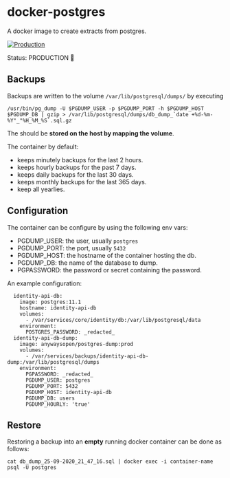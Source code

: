# docker-postgres

A docker image to create extracts from postgres.

[![Production](https://github.com/anyways-open/docker-postgres/workflows/Production/badge.svg)](https://github.com/anyways-open/docker-postgres/actions?query=workflow%3AProduction)

Status: PRODUCTION :rocket:

## Backups

Backups are written to the volume `/var/lib/postgresql/dumps/` by executing 

  ```/usr/bin/pg_dump -U $PGDUMP_USER -p $PGDUMP_PORT -h $PGDUMP_HOST $PGDUMP_DB | gzip > /var/lib/postgresql/dumps/db_dump_`date +%d-%m-%Y"_"%H_%M_%S`.sql.gz```

The should be **stored on the host by mapping the volume**.

The container by default:
- keeps minutely backups for the last 2 hours.
- keeps hourly backups for the past 7 days.
- keeps daily backups for the last 30 days.
- keeps monthly backups for the last 365 days.
- keep all yearlies.

## Configuration

The container can be configure by using the following env vars:
- PGDUMP_USER: the user, usually `postgres`
- PGDUMP_PORT: the port, usually `5432`
- PGDUMP_HOST: the hostname of the container hosting the db.
- PGDUMP_DB: the name of the database to dump.
- PGPASSWORD: the password or secret containing the password.

An example configuration:

```
  identity-api-db:
    image: postgres:11.1
    hostname: identity-api-db
    volumes:
      - /var/services/core/identity/db:/var/lib/postgresql/data
    environment:
      POSTGRES_PASSWORD: _redacted_
  identity-api-db-dump:
    image: anywaysopen/postgres-dump:prod
    volumes:
      - /var/services/backups/identity-api-db-dump:/var/lib/postgresql/dumps
    environment:
      PGPASSWORD: _redacted_
      PGDUMP_USER: postgres
      PGDUMP_PORT: 5432
      PGDUMP_HOST: identity-api-db
      PGDUMP_DB: users
      PGDUMP_HOURLY: 'true'
```

## Restore

Restoring a backup into an **empty** running docker container can be done as follows:

   `cat db_dump_25-09-2020_21_47_16.sql | docker exec -i container-name psql -U postgres`
   
   
